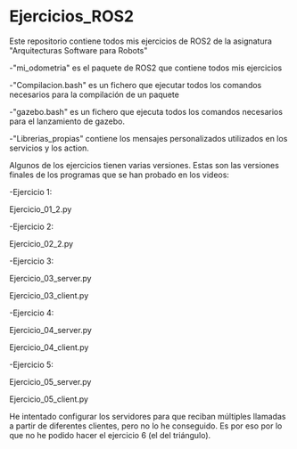 # Ejercicios_ROS2
Este repositorio contiene todos mis ejercicios de ROS2 de la asignatura "Arquitecturas Software para Robots"

-"mi_odometria" es el paquete de ROS2 que contiene todos mis ejercicios

-"Compilacion.bash" es un fichero que ejecutar todos los comandos necesarios para la compilación de un paquete

-"gazebo.bash" es un fichero que ejecuta todos los comandos necesarios para el lanzamiento de gazebo.

-"Librerias_propias" contiene los mensajes personalizados utilizados en los servicios y los action.

Algunos de los ejercicios tienen varias versiones. Estas son las versiones finales de los programas que se han probado en los videos:


-Ejercicio 1:

  Ejercicio_01_2.py

-Ejercicio 2:

  Ejercicio_02_2.py

-Ejercicio 3:

  Ejercicio_03_server.py

  Ejercicio_03_client.py

-Ejercicio 4:

  Ejercicio_04_server.py

  Ejercicio_04_client.py

-Ejercicio 5:

  Ejercicio_05_server.py

  Ejercicio_05_client.py

He intentado configurar los servidores para que reciban múltiples llamadas a partir de diferentes clientes, pero no lo he conseguido. Es por eso por lo que no he podido hacer el ejercicio 6 (el del triángulo).
